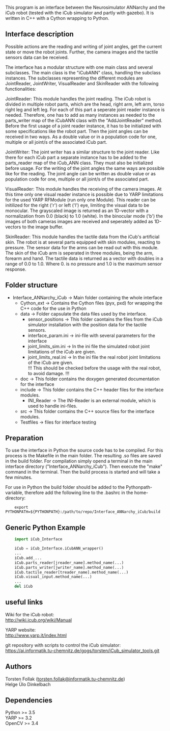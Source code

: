 This program is an interface between the Neurosimulator ANNarchy and the iCub robot (tested with the iCub simulator and partly with gazebo). It is written in C++ with a Cython wrapping to Python.


## Interface description
Possible actions are the reading and writing of joint angles, get the current state or move the robot joints. Further, the camera images and the tactile sensors data can be received.

The interface has a modular structure with one main class and several subclasses.
The main class is the "iCubANN" class, handling the subclass instances. The subclasses representing the different modules are JointReader, JointWriter, VisualReader and SkinReader with the following functionalities:

JointReader:
    This module handles the joint reading. The iCub robot is divided in multiple robot parts, which are the head, right arm, left arm, torso right leg and left leg. For each of this part a seperate joint reader instance is needed. Therefore, one has to add as many instances as needed to the parts_writer map of the iCubANN class with the "AddJointReader" method. Before the first usage of a joint reader instance, it has to be initialized with some specifications like the robot part. Then the joint angles can be received in two ways. As a double value or in a population code for one, multiple or all joint/s of the associated iCub part.

JointWriter:
    The joint writer has a similar structure to the joint reader. Like there for each iCub part a separate instance has to be added to the parts_reader map of the iCub_ANN class. They must also be initialized before usage. For the writing of the joint angles the same ways are possible like for the reading. The joint angle can be written as double value or as population code for one, multiple or all joint/s of the associated part.

VisualReader:
    This module handles the receiving of the camera images. At this time only one visual reader instance is possible due to YARP limitations for the used YARP RFModule (run only one Module). This reader can be initilized for the right ('r') or left ('l') eye, limiting the visual data to be monocular. The grayscaled image is returned as an 1D-vector with a normalization from 0.0 (black) to 1.0 (white). In the binocular mode ('b') the images of both cameras images are received and seperately added as 1D-vectors to the image buffer.

SkinReader:
    This module handles the tactile data from the iCub's artificial skin. The robot is at several parts equipped with skin modules, reacting to pressure. The sensor data for the arms can be read out with this module. The skin of the iCub arm is seperated in three modules, being the arm, forearm and hand. The tactile data is returned as a vector with doubles in a range of 0.0 to 1.0. Where 0. is no pressure and 1.0 is the maximum sensor response.


## Folder structure
- Interface_ANNarchy_iCub -> Main folder containing the whole interface
    - Cython_ext -> Contains the Cython files (pyx, pxd) for wrapping the C++ code for the use in Python 
    - data -> Folder capsulate the data files used by the interface.
        - sensor_positions -> This folder caontains the files from the iCub simulator installation with the position data for the tactile sensors.
        - interface_param.ini -> ini-file with several parameters for the interface
        - joint_limits_sim.ini -> In the ini file the simulated robot joint limitations of the iCub are given.
        - joint_limits_real.ini -> In the ini file the real robot joint limitations of the iCub are given.<br>
                            !!! This should be checked before the usage with the real robot, to avoid damage. !!!
    - doc -> This folder contains the doxygen generated documentation for the interface
    - include -> This folder contains the C++ header files for the interface modules.
        - INI_Reader -> The INI-Reader is an external module, which is used to handle ini-files.
    - src -> This folder contains the C++ source files for the interface modules.
    - Testfiles -> files for interface testing


## Preparation
To use the interface in Python the source code has to be compiled. For this process is the Makefile in the main folder. The resulting .so files are saved in the build folder. For compilation simply opend a terminal in the main interface directory ("Interface_ANNarchy_iCub"). Then execute the "make" command in the terminal. Then the build process is started and will take a few minutes.

For use in Python the build folder should be added to the Pythonpath-variable, therefore add the following line to the .bashrc in the home-directory:
```
    export PYTHONPATH=${PYTHONPATH}:/path/to/repo/Interface_ANNarchy_iCub/build
```

## Generic Python Example

```Python
    import iCub_Interface

    iCub = iCub_Interface.iCubANN_wrapper()
    ...
    iCub.add_...
    iCub.parts_reader[jreader_name].method_name(...)
    iCub.parts_writer[jwriter_name].method_name(...)
    iCub.tactile_reader[treader_name].method_name(...)
    iCub.visual_input.method_name(...)
    ...
    del iCub
```

## useful links
Wiki for the iCub robot:<br>
http://wiki.icub.org/wiki/Manual

YARP website:<br>
http://www.yarp.it/index.html

git repository with scripts to control the iCub simulator:<br>
https://ai.informatik.tu-chemnitz.de/gogs/torsten/iCub_simulator_tools.git


## Authors
Torsten Follak (torsten.follak@informatik.tu-chemnitz.de)<br>
Helge Ülo Dinkelbach<br>


## Dependencies
Python  >= 3.5<br>
YARP    >= 3.2<br>
OpenCV  >= 3.4<br>
